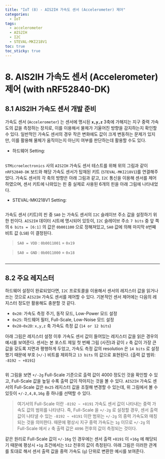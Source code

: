 ```yaml
---
title: "IoT (8) - AIS2IH 가속도 센서 (Accelerometer) 제어"
categories:
  - IoT
tags:
  - accelerometer
  - AIS2IH
  - I2C
  - STEVAL-MKI218V1
toc: true
toc_sticky: true
---
```


# 8. AIS2IH 가속도 센서 (Accelerometer) 제어 (with nRF52840-DK)

## 8.1 AIS2IH 가속도 센서 개발 준비

가속도 센서 (`Accelerometer`) 는 센서에 명시된 **`x,y,z`** 3축에 가해지는 지구 중력 가속도의 값을 측정하는 장치로, 이를 이용해서 물체가 기울어진 방향을 감지하는지 확인할 수 있다. 일반적인 가속도 센서의 경우 작은 변화에도 값이 크게 변동하는 문제가 있지만, 이를 활용해 물체가 움직이는지 아닌지 여부를 판단하는데 활용할 수도 있다.

* 하드웨어 Setting:

<figure style="width: 85%" class="align-center">
  <img src="{{ site.url }}{{ site.baseurl }}/assets/images/iot-acc-fig1.png" alt="">
</figure>

`STMicroelectronics` 사의 `AIS2IH` 가속도 센서 테스트를 위해 위의 그림과 같이 `nRF52840-DK` 보드와 해당 가속도 센서가 탑재된 키트 (`STEVAL-MKI218V1`)를 연결해주었다. 가속도 센서의 각 축의 방향은 아래 그림과 같고, `I2C` 통신을 이용해 센서를 제어하였으며, 센서 키트에 나와있는 핀 중 실제로 사용된 6개의 핀을 아래 그림에 나타내었다.

* STEVAL-MKI218V1 Setting:

<figure style="width: 90%" class="align-center">
  <img src="{{ site.url }}{{ site.baseurl }}/assets/images/iot-acc-fig5.png" alt="">
</figure>

가속도 센서 (키트)의 핀 중 `SA0` 는 가속도 센서의 `I2C` 슬레이브 주소 값을 설정하기 위한 핀이다. `AIS2IH` 데이터 시트에 명시되어 있듯이, `I2C` 슬레이브 주소 `7 bits` 중 앞 쪽의 `6 bits = [6:1]` 의 값은 `0b001100` 으로 정해져있고, `SA0` 값에 의해 마지막 `0`번째 비트 값 (`LSB`) 이 결정된다.

>`SA0 = VDD` : `0b0011001` = `0x19`

>`SA0 = GND` : `0b0011000` = `0x18`

<figure style="width: 95%" class="align-center">
  <img src="{{ site.url }}{{ site.baseurl }}/assets/images/iot-acc-fig4.png" alt="">
</figure>

---

## 8.2 주요 레지스터

하드웨어 설정이 완료되었다면, `I2C` 프로토콜을 이용해서 센서의 레지스터 값을 읽거나 쓰는 것으로 `AIS2IH` 가속도 센서를 제어할 수 있다. 기본적인 센서 제어에는 다음의 레지스터 정도만 활용해도 충분할 것 같다.

* `0x20`: 가속도 측정 주기, 동작 모드, Low-Power 모드 설정
* `0x25`: 하드웨어 필터, Full-Scale, Low-Noise 모드 설정
* `0x28~0x2D`: `x,y,z` 축 가속도 측정 값 (`14 or 12 bits`)

아래 그림은 레지스터 설정 이후 가속도 센서 값이 들어있는 레지스터 값을 읽은 경우의 예시를 보여준다. 센서는 본 포스트 제일 첫 번째 그림 (사진)과 같이 `z` 축 값이 가장 큰 값을 갖도록 지면과 평행하게 두었고, 가속도 측정 값의 resolution 은 `14 bits` 로 설정했기 때문에 부호 (`+/-`) 비트를 제외하고 `13 bits` 의 값으로 표현된다. (출력 값 범위: `-8192 ~ +8191`)

<figure style="width: 80%" class="align-center">
  <img src="{{ site.url }}{{ site.baseurl }}/assets/images/iot-acc-fig2.png" alt="">
</figure>

위 그림을 보면 `+/-2g` Full-Scale 기준으로 출력 값이 4000 정도인 것을 확인할 수 있고, Full-Scale 값을 높일 수록 출력 값이 작아지는 것을 볼 수 있다. `AIS2IH` 가속도 센서의 Full-Scale 값은 `0x25` 레지스터 값을 조절해 변경할 수 있는데, 위 그림에서 볼 수 있듯이 `+/-2,4,8,16g` 중 하나를 선택할 수 있다.

>여기서의 Full-Scale 이란 `-8192 ~ +8191` 가속도 센서 값이 나타내는 중력 가속도 값의 범위를 나타낸다. 즉, Full-Scale 을 `+/-2g` 로 설정할 경우, 센서 출력 값이 나타낼 수 있는 `-8192 ~ +8191` 이란 범위는 `+/-2g` 의 중력 가속도와 매칭되는 것을 의미한다. 때문에 평상시 지구 중력 가속도는 `1g` 이므로 `+/-2g` 의 Full-Scale 에서 `z` 축 출력 값은 `4096` 전후의 값이 측정되는 것이다.

같은 원리로 Full-Scale 값이 `+/-16g` 인 경우에는 센서 출력 `+8191` 이 `+16g` 에 해당되기 때문에 평상시 `+1g` 조건에서는 `512` 전후의 값이 측정된다. 아래 그림은 이러한 관계를 토대로 해서 센서 출력 값을 중력 가속도 (`g`) 단위로 변환한 예시를 보여준다.

<figure style="width: 80%" class="align-center">
  <img src="{{ site.url }}{{ site.baseurl }}/assets/images/iot-acc-fig3.png" alt="">
</figure>
